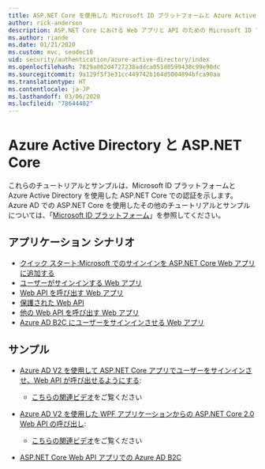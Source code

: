 ```yaml
---
title: ASP.NET Core を使用した Microsoft ID プラットフォームと Azure Active Directory
author: rick-anderson
description: ASP.NET Core における Web アプリと API のための Microsoft ID プラットフォームと Azure Active Directory での認証に関連するトピックを紹介します。
ms.author: riande
ms.date: 01/21/2020
ms.custom: mvc, seodec18
uid: security/authentication/azure-active-directory/index
ms.openlocfilehash: 7829a062d4727238addca051d0599438c99e90dc
ms.sourcegitcommit: 9a129f5f3e31cc449742b164d5004894bfca90aa
ms.translationtype: HT
ms.contentlocale: ja-JP
ms.lasthandoff: 03/06/2020
ms.locfileid: "78644402"
---
```

# <a name="azure-active-directory-with-aspnet-core"></a>Azure Active Directory と ASP.NET Core

これらのチュートリアルとサンプルは、Microsoft ID プラットフォームと Azure Active Directory を使用した ASP.NET Core での認証を示します。 Azure AD での ASP.NET Core を使用したその他のチュートリアルとサンプルについては、「[Microsoft ID プラットフォーム](/azure/active-directory/develop/)」を参照してください。

## <a name="application-scenarios"></a>アプリケーション シナリオ

* [クイック スタート:Microsoft でのサインインを ASP.NET Core Web アプリに追加する](/azure/active-directory/develop/quickstart-v2-aspnet-core-webapp)
* [ユーザーがサインインする Web アプリ](/azure/active-directory/develop/scenario-web-app-sign-user-overview?tabs=aspnetcore)
* [Web API を呼び出す Web アプリ](/azure/active-directory/develop/scenario-web-app-call-api-overview)
* [保護された Web API](/azure/active-directory/develop/scenario-protected-web-api-overview)
* [他の Web API を呼び出す Web アプリ](/azure/active-directory/develop/scenario-web-api-call-api-overview)
* [Azure AD B2C にユーザーをサインインさせる Web アプリ](xref:security/authentication/azure-ad-b2c)

## <a name="samples"></a>サンプル

* [Azure AD V2 を使用して ASP.NET Core アプリでユーザーをサインインさせ、Web API が呼び出せるようにする](/samples/azure-samples/active-directory-aspnetcore-webapp-openidconnect-v2/enable-webapp-signin/): 
  * [こちらの関連ビデオ](https://channel9.msdn.com/Events/Build/2018/THR5001)をご覧ください

* [Azure AD V2 を使用した WPF アプリケーションからの ASP.NET Core 2.0 Web API の呼び出し](/samples/azure-samples/active-directory-dotnet-native-aspnetcore-v2/calling-an-aspnet-core-web-api-from-a-wpf-application-using-azure-ad-v2/): 
  * [こちらの関連ビデオ](https://channel9.msdn.com/Events/Build/2018/THR5000)をご覧ください

* [ASP.NET Core Web API アプリでの Azure AD B2C](https://azure.microsoft.com/resources/samples/active-directory-b2c-dotnetcore-webapi/)
